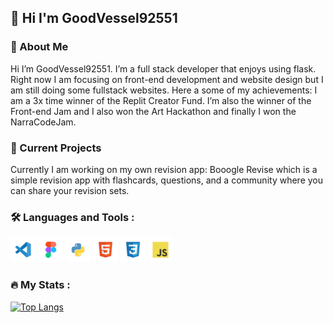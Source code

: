 **👋 Hi I'm GoodVessel92551**
------
### 🧑 About Me

Hi I’m GoodVessel92551. I’m a full stack developer that enjoys using flask. Right now I am focusing on front-end development and website design but I am still doing some fullstack websites. Here a some of my achievements: I am a 3x time winner of the Replit Creator Fund. I’m also the winner of the Front-end Jam and I also won the Art Hackathon and finally I won the NarraCodeJam.

### 📝 Current Projects
Currently I am working on my own revision app: Booogle Revise which is a simple revision app with flashcards, questions, and a community where you can share your revision sets.

### :hammer_and_wrench: Languages and Tools :
<div>
  <img src="https://raw.githubusercontent.com/GoodVessel92551/GoodVessel92551/main/vscode.svg" width="40" height="40">
  <img src="https://raw.githubusercontent.com/GoodVessel92551/GoodVessel92551/main/figma.svg" width="40" height="40">
  <img src="https://raw.githubusercontent.com/GoodVessel92551/GoodVessel92551/main/python.svg" width="40" height="40">
  <img src="https://raw.githubusercontent.com/GoodVessel92551/GoodVessel92551/main/html.svg" width="40" height="40">
  <img src="https://raw.githubusercontent.com/GoodVessel92551/GoodVessel92551/main/css.svg" width="40" height="40">
  <img src="https://raw.githubusercontent.com/GoodVessel92551/GoodVessel92551/main/javascript.svg" width="40" height="40">
</div>

### :fire: My Stats :
[![Top Langs](https://github-readme-stats.vercel.app/api/top-langs/?username=GoodVessel92551&layout=compact&theme=vision-friendly-dark)](https://github.com/anuraghazra/github-readme-stats)
